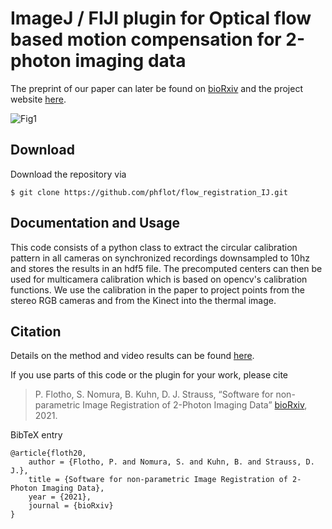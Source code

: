 # ImageJ / FIJI plugin for Optical flow based motion compensation for 2-photon imaging data

The preprint of our paper can later be found on [bioRxiv](https://www.biorxiv.org/) and the project website [here](http://www.snnu.uni-saarland.de/flow_registration/).

![Fig1](src/main/ressources/img/bg.jpg)


## Download

Download the repository via
```
$ git clone https://github.com/phflot/flow_registration_IJ.git
```

## Documentation and Usage

This code consists of a python class to extract the circular calibration pattern in all cameras on synchronized 
recordings downsampled to 10hz and stores the results in an hdf5 file. The precomputed centers can then be used for
multicamera calibration which is based on opencv's calibration functions. We use the calibration in the paper to project points from the stereo RGB cameras and from the Kinect into the thermal image.  

## Citation

Details on the method and video results can be found [here](http://www.snnu.uni-saarland.de/flow_registration/).

If you use parts of this code or the plugin for your work, please cite
  
> P. Flotho, S. Nomura, B. Kuhn, D. J. Strauss, “Software for non-parametric Image Registration of 2-Photon Imaging Data” [bioRxiv](), 2021. 

BibTeX entry
```
@article{floth20,
    author = {Flotho, P. and Nomura, S. and Kuhn, B. and Strauss, D. J.},
    title = {Software for non-parametric Image Registration of 2-Photon Imaging Data},
	year = {2021},
	journal = {bioRxiv}
}
```